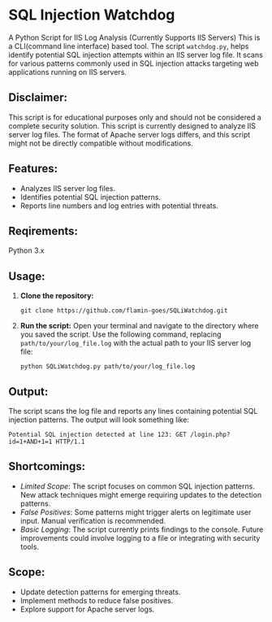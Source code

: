 # SQL Injection Watchdog 
A Python Script for IIS Log Analysis (Currently Supports IIS Servers)
This is a CLI(command line interface) based tool. The script `watchdog.py`, helps identify potential SQL injection attempts within an IIS server log file. It scans for various patterns commonly used in SQL injection attacks targeting web applications running on IIS servers.

## Disclaimer:
This script is for educational purposes only and should not be considered a complete security solution.
This script is currently designed to analyze IIS server log files. The format of Apache server logs differs, and this script might not be directly compatible without modifications.

## Features:
- Analyzes IIS server log files.
- Identifies potential SQL injection patterns.
- Reports line numbers and log entries with potential threats.

## Reqirements:
Python 3.x

## Usage:
1. **Clone the repository:**
   ```
   git clone https://github.com/flamin-goes/SQLiWatchdog.git
   ```
   
2. **Run the script:**
   Open your terminal and navigate to the directory where you saved the script.
   Use the following command, replacing `path/to/your/log_file.log` with the actual path to your IIS server log file:
   ```
   python SQLiWatchdog.py path/to/your/log_file.log
   ```
   
## Output:
The script scans the log file and reports any lines containing potential SQL injection patterns. The output will look something like:
```
Potential SQL injection detected at line 123: GET /login.php?id=1+AND+1=1 HTTP/1.1
```

## Shortcomings:
- *Limited Scope*:
  The script focuses on common SQL injection patterns. New attack techniques might emerge requiring updates to the detection patterns.
- *False Positives*:
  Some patterns might trigger alerts on legitimate user input. Manual verification is recommended.
- *Basic Logging*:
  The script currently prints findings to the console. Future improvements could involve logging to a file or integrating with security tools.

## Scope:
- Update detection patterns for emerging threats.
- Implement methods to reduce false positives.
- Explore support for Apache server logs.
